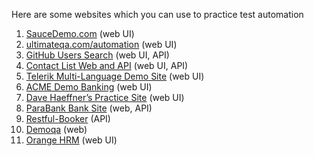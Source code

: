 Here are some websites which you can use to practice test automation

1. [SauceDemo.com](https://www.saucedemo.com/) (web UI)
2. [ultimateqa.com/automation](https://ultimateqa.com/automation) (web UI)
3. [GitHub Users Search](https://gh-users-search.netlify.app/) (web UI, API)
4. [Contact List Web and API](https://thinking-tester-contact-list.herokuapp.com/) (web UI, API)
5. [Telerik Multi-Language Demo Site](https://www.telerik.com/support/demos) (web UI)
6. [ACME Demo Banking](https://demo.applitools.com/) (web UI)
7. [Dave Haeffner’s Practice Site](https://the-internet.herokuapp.com/) (web UI)
8. [ParaBank Bank Site](https://parabank.parasoft.com/parabank/index.htm) (web, API)
9. [Restful-Booker](https://restful-booker.herokuapp.com/) (API)
10. [Demoqa](https://demoqa.com/) (web)
11. [Orange HRM](https://opensource-demo.orangehrmlive.com/web/index.php/auth/login) (web UI)

